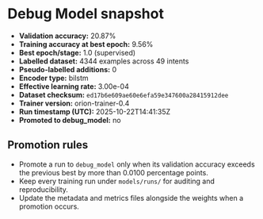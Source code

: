 # Debug Model snapshot

- **Validation accuracy:** 20.87%
- **Training accuracy at best epoch:** 9.56%
- **Best epoch/stage:** 1.0 (supervised)
- **Labelled dataset:** 4344 examples across 49 intents
- **Pseudo-labelled additions:** 0
- **Encoder type:** bilstm
- **Effective learning rate:** 3.00e-04
- **Dataset checksum:** `ed17b6e609ae60e6efa59e347600a28415912dee`
- **Trainer version:** orion-trainer-0.4
- **Run timestamp (UTC):** 2025-10-22T14:41:35Z
- **Promoted to debug_model:** no

## Promotion rules
- Promote a run to `debug_model` only when its validation accuracy exceeds the previous best by more than 0.0100 percentage points.
- Keep every training run under `models/runs/` for auditing and reproducibility.
- Update the metadata and metrics files alongside the weights when a promotion occurs.